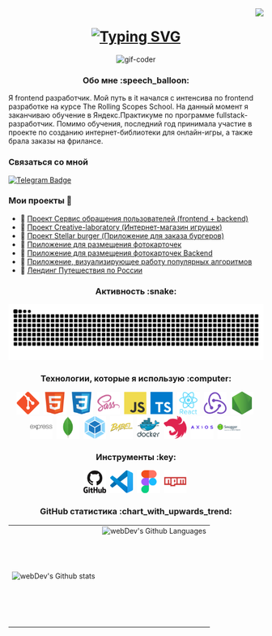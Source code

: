 <img align="right" src="https://visitor-badge.laobi.icu/badge?page_id=iuliya21.iuliya21"/>

<h1 align="center">
  <a href="https://git.io/typing-svg"><img src="https://readme-typing-svg.herokuapp.com?font=Fira+Code&weight=600&size=24&pause=1000&color=919DFF&center=true&vCenter=true&width=500&lines=+%D0%9F%D1%80%D0%B8%D0%B2%D0%B5%D1%82+%F0%9F%91%8B;%D0%9C%D0%B5%D0%BD%D1%8F+%D0%B7%D0%BE%D0%B2%D1%83%D1%82+%D0%98%D1%83%D0%BB%D0%B8%D1%8F!" alt="Typing SVG" /></a>
</h1>

<div align="center">
  <img src="https://media.giphy.com/media/L1R1tvI9svkIWwpVYr/giphy.gif" alt="gif-coder" />
</div>

<div align="center">
  <h3>Обо мне :speech_balloon:</h3>
  <p align="left">Я frontend разработчик. Мой путь в it начался с интенсива по frontend разработке на курсе The Rolling Scopes School. На данный момент я заканчиваю обучение в Яндекс.Практикуме по программе fullstack-разработчик.
  Помимо обучения, последний год принимала участие в проекте по созданию интернет-библиотеки для онлайн-игры, а также брала заказы на фрилансе.</p>
</div>

<h3>Связаться со мной</h3>

[![Telegram Badge](https://img.shields.io/badge/-iuliya_21-272a36?style=flat&logo=Telegram&logoColor=white)](https://t.me/iuliya_21)

<h3>Мои проекты 💼</h3>

- 📁 [Проект Сервис обращения пользователей (frontend + backend)](https://github.com/iuliya21/test_gazeconomica) 
- 📁 [Проект Creative-laboratory (Интернет-магазин игрушек)](https://github.com/iuliya21/creative-laboratory)
- 📁 [Проект Stellar burger (Приложение для заказа бургеров)](https://github.com/iuliya21/react-burger)
- 📁 [Приложение для размещения фотокарточек](https://github.com/iuliya21/mesto-project)
- 📁 [Приложение для размещения фотокарточек Backend](https://github.com/iuliya21/mesto-project-plus)
- 📁 [Приложение, визуализирующее работу популярных алгоритмов](https://github.com/iuliya21/fibonacci-school)
- 📁 [Лендинг Путешествия по России](https://github.com/iuliya21/russian-travel)

<div align="center">
  <h3>Активность :snake:</h3>
  <img alt="snake eating my contributions" src="https://raw.githubusercontent.com/iuliya21/iuliya21/output/github-contribution-grid-snake.svg" />
</div>


<div align="center">
  <h3>Технологии, которые я использую :computer:</h3>
  <img src="https://github.com/devicons/devicon/blob/master/icons/git/git-original.svg" title="git" alt="git" width="45" height="45"/>&nbsp
  <img src="https://github.com/devicons/devicon/blob/master/icons/html5/html5-original.svg" title="html5" alt="html5" width="45" height="45"/>&nbsp
  <img src="https://github.com/devicons/devicon/blob/master/icons/css3/css3-original.svg" title="css" alt="css" width="45" height="45"/>&nbsp
  <img src="https://github.com/devicons/devicon/blob/master/icons/sass/sass-original.svg" title="sass/scss" alt="sass/scss" width="45" height="45"/>&nbsp;
  <img src="https://github.com/devicons/devicon/blob/master/icons/javascript/javascript-original.svg" title="javascript" alt="javascript" width="45" height="45"/>&nbsp
  <img src="https://github.com/devicons/devicon/blob/master/icons/typescript/typescript-original.svg" title="typescript" alt="typescript" width="45" height="45"/>&nbsp
  <img src="https://github.com/devicons/devicon/blob/master/icons/react/react-original-wordmark.svg" title="reactjs" alt="reactjs" width="45" height="45"/>&nbsp
  <img src="https://github.com/devicons/devicon/blob/master/icons/redux/redux-original.svg" title="redux" alt="redux" width="45" height="45"/>&nbsp;
  <img src="https://github.com/devicons/devicon/blob/master/icons/nodejs/nodejs-original.svg" title="nodejs" alt="nodejs" width="45" height="45"/>&nbsp
  <img src="https://github.com/devicons/devicon/blob/master/icons/express/express-original-wordmark.svg" title="express" alt="express" width="45" height="45"/>&nbsp
  <img src="https://github.com/devicons/devicon/blob/master/icons/mongodb/mongodb-original.svg" title="mongodb" alt="mongodb" width="45" height="45"/>&nbsp
  <img src="https://github.com/devicons/devicon/blob/master/icons/webpack/webpack-original.svg" title="webpack" alt="webpack" width="45" height="45"/>&nbsp;
  <img src="https://github.com/devicons/devicon/blob/master/icons/babel/babel-original.svg" title="babel" alt="babel" width="45" height="45"/>&nbsp;
  <img src="https://github.com/devicons/devicon/blob/master/icons/docker/docker-original-wordmark.svg" title="docker" alt="docker" width="45" height="45"/>&nbsp;
  <img src="https://github.com/devicons/devicon/blob/master/icons/nestjs/nestjs-original.svg" title="nestJS" alt="nestJS" width="45" height="45"/>&nbsp
  <img src="https://github.com/devicons/devicon/blob/master/icons/axios/axios-plain-wordmark.svg" title="axios" alt="axios" width="45" height="45"/>&nbsp
  <img src="https://github.com/devicons/devicon/blob/master/icons/swagger/swagger-original-wordmark.svg" title="swagger" alt="swagger" width="45" height="45"/>&nbsp
  
</div>

<div align="center">
  <h3>Инструменты :key:</h3>
  <img src="https://github.com/devicons/devicon/blob/master/icons/github/github-original-wordmark.svg" title="github" alt="github" width="45" height="45" fill="red"/>&nbsp
  <img src="https://github.com/devicons/devicon/blob/master/icons/vscode/vscode-original.svg" title="vscode" alt="vscode" width="45" height="45"/>&nbsp
  <img src="https://github.com/devicons/devicon/blob/master/icons/figma/figma-original.svg" title="figma" alt="figma" width="45" height="45"/>&nbsp
  <img src="https://github.com/devicons/devicon/blob/master/icons/npm/npm-original-wordmark.svg" title="npm" alt="npm" width="45" height="45"/>&nbsp
</div>

<div align="center">
  <h3>GitHub статистика :chart_with_upwards_trend:</h3>
  <table>
    <tr>
      <td>
        <img align="left" src="http://github-readme-streak-stats.herokuapp.com?user=iuliya21&theme=dark&background=272a36" alt="webDev's Github stats" />
      </td>
      <td>
        <img height="195px" align="right" alt="webDev's Github Languages" src="https://github-readme-stats-sigma-five.vercel.app/api/top-langs/?username=iuliya21&layout=compact&theme=dracula" />
      </td>
    </tr>
  </table>
</div>
